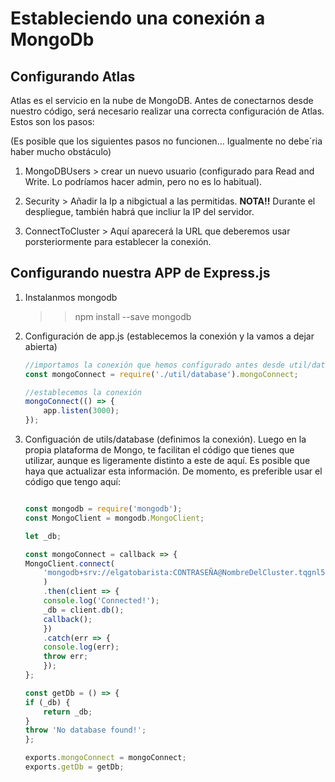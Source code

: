 # Estableciendo una conexión a MongoDb

## Configurando Atlas

Atlas es el servicio en la nube de MongoDB. Antes de conectarnos desde nuestro código, será necesario realizar una correcta configuración de Atlas. Estos son los pasos:

(Es posible que los siguientes pasos no funcionen... Igualmente no debe´ria haber mucho obstáculo)

1. MongoDBUsers > 
    crear un nuevo usuario (configurado para Read and Write. Lo podríamos hacer admin, pero no es lo habitual).
2. Security >
    Añadir la Ip a nibgictual a las permitidas.
    **NOTA!!** Durante el despliegue, también habrá que incliur la IP del servidor.

3. ConnectToCluster >
    Aquí aparecerá la URL que deberemos usar porsteriormente para establecer la conexión.


## Configurando nuestra APP de Express.js

1. Instalanmos mongodb

    >>npm install --save mongodb

2. Configuración de app.js (establecemos la conexión y la vamos a dejar abierta)

    ```javascript
    //importamos la conexión que hemos configurado antes desde util/database
    const mongoConnect = require('./util/database').mongoConnect;

    //establecemos la conexión
    mongoConnect(() => {
        app.listen(3000);
    });

    ```

3. Configuación de utils/database (definimos la conexión). Luego en la propia plataforma de Mongo, te facilitan el código que tienes que utilizar, aunque es ligeramente distinto a este de aquí. Es posible que haya que actualizar esta información. De momento, es preferible usar el código que tengo aquí:

    ```javascript

    const mongodb = require('mongodb');
    const MongoClient = mongodb.MongoClient;

    let _db;

    const mongoConnect = callback => {
    MongoClient.connect(
        'mongodb+srv://elgatobarista:CONTRASEÑA@NombreDelCluster.tqgnl5u.mongodb.net/NombreDeLaColeccion?retryWrites=true&w=majority&appName=NombreDelCluster'
        )
        .then(client => {
        console.log('Connected!');
        _db = client.db();
        callback();
        })
        .catch(err => {
        console.log(err);
        throw err;
        });
    };

    const getDb = () => {
    if (_db) {
        return _db;
    }
    throw 'No database found!';
    };

    exports.mongoConnect = mongoConnect;
    exports.getDb = getDb;


    ```
